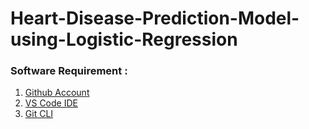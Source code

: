 # Heart-Disease-Prediction-Model-using-Logistic-Regression

### Software Requirement : 

1. [Github Account](https://github.com)
2. [VS Code IDE](https://code.visualstudio.com/)
3. [Git CLI](https://git-scm.com/downloads)
 